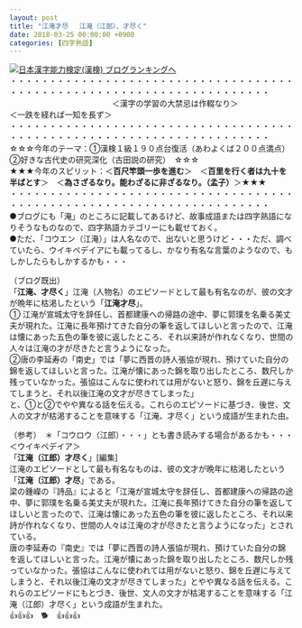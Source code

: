 ```yaml
---
layout: post
title: "江淹才尽 　江淹（江郎）、才尽く"
date: 2018-03-25 00:00:00 +0900
categories: [四字熟語]
---
```


[![](/syuusyuu9701/assets/images/江淹才尽-江淹（江郎）、才尽く-br_c_3028_1.gif)](http://blog.with2.net/link.php?1659096:3028 "日本漢字能力検定(漢検) ブログランキングへ")[日本漢字能力検定(漢検) ブログランキングへ](http://blog.with2.net/link.php?1659096:3028)  
・・・・・・・・・・・・・・・・・・・・・・・・・・・・・・・・・・・・・・・・・・・・・・・・・・・・・・・・・・・・・・・・・・・・・  
　　　　　　　　　　　　　＜漢字の学習の大禁忌は作輟なり＞　　　　　　　　　＜一跌を経れば一知を長ず＞  
・・・・・・・・・・・・・・・・・・・・・・・・・・・・・・・・・・・・・・・・・・・・・・・・・・・・・・・・・・・・・・・・・・・・・  
☆☆☆今年のテーマ：①漢検１級１９０点台復活（あわよくば２００点満点）　②好きな古代史の研究深化（古田説の研究）　☆☆☆  
★★★今年のスピリット：＜**百尺竿頭一歩を進む**＞　＜**百里を行く者は九十を半ばとす**＞　＜**為さざるなり。能わざるに非ざるなり。（孟子）**＞★★★  
・・・・・・・・・・・・・・・・・・・・・・・・・・・・・・・・・・・・・・・・・・・・・・・・・・・・・・・・・・・・・・・・・・・・・  
●ブログにも「淹」のところに記載してあるけど、故事成語または四字熟語になりそうなものなので、四字熟語カテゴリーにも載せておく。  
●ただ、「コウエン（江淹）」は人名なので、出ないと思うけど・・・ただ、調べていたら、ウイキペデイアにも載ってるし、かなり有名な言葉のようなので、もしかしたらもしかするかも・・・  
  
（ブログ既出）  
「**江淹、才尽く**」江淹（人物名）のエピソードとして最も有名なのが、彼の文才が晩年に枯渇したという「**江淹才尽**」。  
① 江淹が宣城太守を辞任し、首都建康への帰路の途中、夢に郭璞を名乗る美丈夫が現れた。江淹に長年預けてきた自分の筆を返してほしいと言ったので、江淹は懐にあった五色の筆を彼に返したところ、それ以来詩が作れなくなり、世間の人々は江淹の才が尽きたと言うようになった。  
②唐の李延寿の「南史」では「夢に西晋の詩人張協が現れ、預けていた自分の錦を返してほしいと言った。江淹が懐にあった錦を取り出したところ、数尺しか残っていなかった。張協はこんなに使われては用がないと怒り、錦を丘遅に与えてしまうと、それ以後江淹の文才が尽きてしまった」  
と、①と②でやや異なる話を伝える。これらのエピソードに基づき、後世、文人の文才が枯渇することを意味する「江淹、才尽く」という成語が生まれた由。  
  
（参考）　＊「コウロウ（江郎）・・・」とも書き読みする場合があるかも・・・  
＜ウイキペデイア＞  
「**江淹（江郎）才尽く**」[編集]  
江淹のエピソードとして最も有名なものは、彼の文才が晩年に枯渇したという「**江淹（江郎）才尽**」である。  
梁の鍾嶸の『詩品』によると「江淹が宣城太守を辞任し、首都建康への帰路の途中、夢に郭璞を名乗る美丈夫が現れた。江淹に長年預けてきた自分の筆を返してほしいと言ったので、江淹は懐にあった五色の筆を彼に返したところ、それ以来詩が作れなくなり、世間の人々は江淹の才が尽きたと言うようになった」とされている。  
唐の李延寿の『南史』では「夢に西晋の詩人張協が現れ、預けていた自分の錦を返してほしいと言った。江淹が懐にあった錦を取り出したところ、数尺しか残っていなかった。張協はこんなに使われては用がないと怒り、錦を丘遅に与えてしまうと、それ以後江淹の文才が尽きてしまった」とやや異なる話を伝える。これらのエピソードにもとづき、後世、文人の文才が枯渇することを意味する「江淹（江郎）才尽く」という成語が生まれた。  
👍👍👍　🐕　👍👍👍  